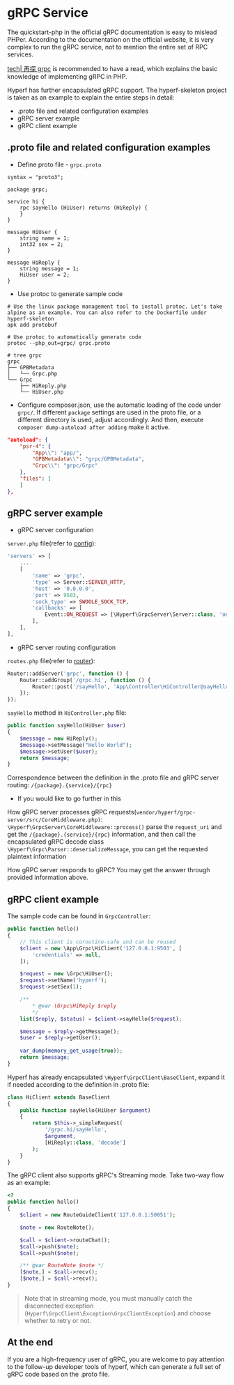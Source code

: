 # gRPC Service

The quickstart-php in the official gRPC documentation is easy to mislead PHPer. According to the documentation on the official website, it is very complex to run the gRPC service, not to mention the entire set of RPC services.

[tech| 再探 grpc](https://www.jianshu.com/p/f3221df39e6f) is recommended to have a read, which explains the basic knowledge of implementing gRPC in PHP.

Hyperf has further encapsulated gRPC support. The hyperf-skeleton project is taken as an example to explain the entire steps in detail:

- .proto file and related configuration examples
- gRPC server example
- gRPC client example

## .proto file and related configuration examples

- Define proto file - `grpc.proto`

```proto3
syntax = "proto3";

package grpc;

service hi {
    rpc sayHello (HiUser) returns (HiReply) {
    }
}

message HiUser {
    string name = 1;
    int32 sex = 2;
}

message HiReply {
    string message = 1;
    HiUser user = 2;
}
```

- Use protoc to generate sample code

```
# Use the linux package management tool to install protoc. Let's take alpine as an example. You can also refer to the Dockerfile under hyperf-skeleton
apk add protobuf

# Use protoc to automatically generate code
protoc --php_out=grpc/ grpc.proto

# tree grpc
grpc
├── GPBMetadata
│   └── Grpc.php
└── Grpc
    ├── HiReply.php
    └── HiUser.php
```

- Configure composer.json, use the automatic loading of the code under `grpc/`. If different `package` settings are used in the proto file, or a different directory is used, adjust accordingly. And then, execute `composer dump-autoload after adding` make it active.

```json
"autoload": {
    "psr-4": {
        "App\\": "app/",
        "GPBMetadata\\": "grpc/GPBMetadata",
        "Grpc\\": "grpc/Grpc"
    },
    "files": [
    ]
},
```

## gRPC server example

- gRPC server configuration

`server.php` file(refer to [config](zh-cn/config.md)):

```php
'servers' => [
    ....
    [
        'name' => 'grpc',
        'type' => Server::SERVER_HTTP,
        'host' => '0.0.0.0',
        'port' => 9503,
        'sock_type' => SWOOLE_SOCK_TCP,
        'callbacks' => [
            Event::ON_REQUEST => [\Hyperf\GrpcServer\Server::class, 'onRequest'],
        ],
    ],
],
```

- gRPC server routing configuration

`routes.php` file(refer to [router](zh-cn/router.md)):

```php
Router::addServer('grpc', function () {
    Router::addGroup('/grpc.hi', function () {
        Router::post('/sayHello', 'App\Controller\HiController@sayHello');
    });
});
```

`sayHello` method in `HiController.php` file:

```php
public function sayHello(HiUser $user) 
{
    $message = new HiReply();
    $message->setMessage("Hello World");
    $message->setUser($user);
    return $message;
}

```

Correspondence between the definition in the .proto file and gRPC server routing: `/{package}.{service}/{rpc}`

- If you would like to go further in this

How gRPC server processes gRPC requests(`vendor/hyperf/grpc-server/src/CoreMiddleware.php)`: `\Hyperf\GrpcServer\CoreMiddleware::process()` parse the `request_uri` and get the `/{package}.{service}/{rpc}` information, and then call the encapsulated gRPC decode class `\Hyperf\Grpc\Parser::deserializeMessage`, you can get the requested plaintext information

How gRPC server responds to gRPC? You may get the answer through provided information above.

## gRPC client example

The sample code can be found in `GrpcController`:

```php
public function hello()
{
    // This client is coroutine-safe and can be reused
    $client = new \App\Grpc\HiClient('127.0.0.1:9503', [
        'credentials' => null,
    ]);

    $request = new \Grpc\HiUser();
    $request->setName('hyperf');
    $request->setSex(1);

    /**
        * @var \Grpc\HiReply $reply
        */
    list($reply, $status) = $client->sayHello($request);

    $message = $reply->getMessage();
    $user = $reply->getUser();
    
    var_dump(memory_get_usage(true));
    return $message;
}
```

Hyperf has already encapsulated `\Hyperf\GrpcClient\BaseClient`, expand it if needed according to the definition in .proto file:

```php
class HiClient extends BaseClient
{
    public function sayHello(HiUser $argument)
    {
        return $this->_simpleRequest(
            '/grpc.hi/sayHello',
            $argument,
            [HiReply::class, 'decode']
        );
    }
}
```

The gRPC client also supports gRPC's Streaming mode. Take two-way flow as an example:

```php
<?
public function hello()
{
    $client = new RouteGuideClient('127.0.0.1:50051');

    $note = new RouteNote();

    $call = $client->routeChat();
    $call->push($note);
    $call->push($note);

    /** @var RouteNote $note */
    [$note,] = $call->recv();
    [$note,] = $call->recv();
}
```

> Note that in streaming mode, you must manually catch the disconnected exception (`Hyperf\GrpcClient\Exception\GrpcClientException`) and choose whether to retry or not.

## At the end

If you are a high-frequency user of gRPC, you are welcome to pay attention to the follow-up developer tools of hyperf, which can generate a full set of gRPC code based on the .proto file.
